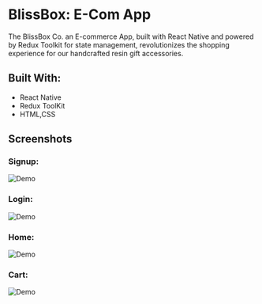 
# BlissBox: E-Com App

The BlissBox Co. an E-commerce App, built with React Native and powered by Redux Toolkit for state management, revolutionizes the shopping experience for our handcrafted resin gift accessories.

## Built With:

- React Native
- Redux ToolKit
- HTML,CSS

## Screenshots
<h3>Signup:</h3>
<div>
  <img alt="Demo" src="./README_Img/SignUpImg.jpg" />  
<h3>Login:</h3>
  <img alt="Demo" src="./README_Img/LoginImg.jpg" />
<h3>Home:</h3>
  <img alt="Demo" src="./README_Img/HomeImg.jpg" />
<h3>Cart:</h3>
  <img alt="Demo" src="./README_Img/CartImg.jpg" />

</div>


